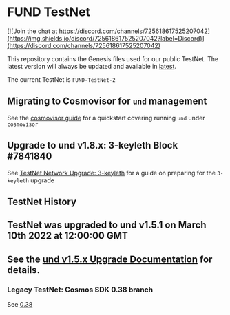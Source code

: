 # FUND TestNet

[![Join the chat at https://discord.com/channels/725618617525207042](https://img.shields.io/discord/725618617525207042?label=Discord)](https://discord.com/channels/725618617525207042)

This repository contains the Genesis files used for our public TestNet. The latest version will always be 
updated and available in [latest](https://github.com/unification-com/testnet/tree/master/latest).  

The current TestNet is `FUND-TestNet-2`

## Migrating to Cosmovisor for `und` management

See the [cosmovisor guide](cosmovisor.md) for a quickstart covering running `und` under `cosmovisor`

## Upgrade to und v1.8.x: 3-keyleth Block #7841840

See [TestNet Network Upgrade: 3-keyleth](3-keyleth_upgrade.md) for a guide on preparing for the `3-keyleth` upgrade

## TestNet History

## TestNet was upgraded to und v1.5.1 on March 10th 2022 at 12:00:00 GMT
## See the [und v1.5.x Upgrade Documentation](legacy/0.42/042_upgrade.md) for details.

### Legacy TestNet: Cosmos SDK 0.38 branch

See [0.38](legacy/0.38/README.md)
